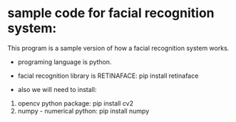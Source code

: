 # sample code for facial recognition system:

This program is a sample version of how a facial recognition system works.

- programing language is python.
- facial recognition library is RETINAFACE: pip install retinaface

- also we will need to install:
1. opencv python package: pip install cv2
2. numpy - numerical python: pip install numpy


